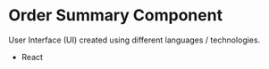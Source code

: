 # Order Summary Component

User Interface (UI) created using different languages / technologies.

- React
